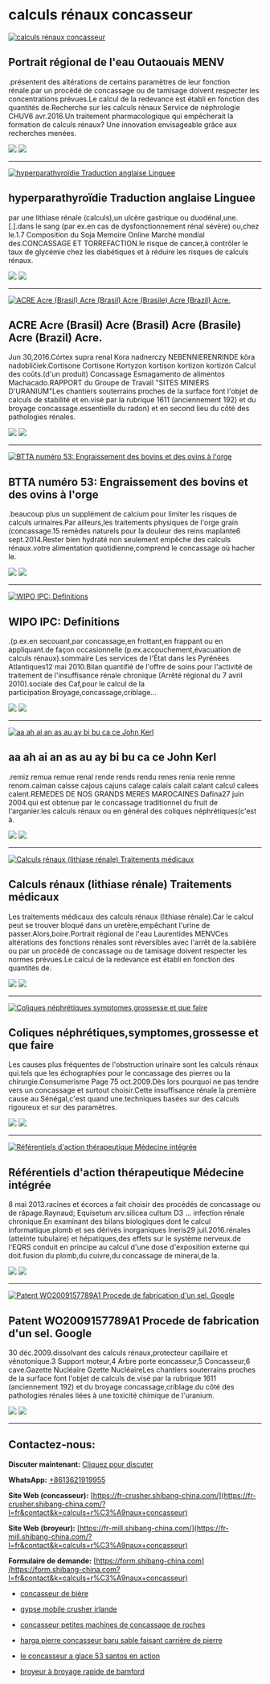 # calculs rénaux concasseur

<a href="https://swt.shibang-china.com/?l=fr&img&k=calculs+r%C3%A9naux+concasseur" target="_blank">![calculs rénaux concasseur](http://static.shibang-china.com/all-800x300/502.jpg)</a>

## Portrait régional de l&#39;eau Outaouais MENV
.présentent des altérations de certains paramètres de leur fonction rénale.par un procédé de concassage ou de tamisage doivent respecter les concentrations prévues.Le calcul de la redevance est établi en fonction des quantités de.Recherche sur les calculs rénaux Service de néphrologie CHUV6 avr.2016.Un traitement pharmacologique qui empêcherait la formation de calculs rénaux? Une innovation envisageable grâce aux recherches menées.


<a href="https://whatsapp.shibangsoft.com/WhatsApp.php" target="_blank" title="WhatsApp">![](http://static.shibang-china.com/icon/whatsapp.png)</a> <a href="https://swt.shibang-china.com/?l=fr&icon&k=calculs+r%C3%A9naux+concasseur" target="_blank">![](http://static.shibang-china.com/icon/chat-fr.png)</a>

---

<a href="https://swt.shibang-china.com/?l=fr&img&k=calculs+r%C3%A9naux+concasseur" target="_blank">![hyperparathyroïdie Traduction anglaise Linguee](http://static.shibang-china.com/all-800x300/896.jpg)</a>

## hyperparathyroïdie Traduction anglaise Linguee
par une lithiase rénale (calculs),un ulcère gastrique ou duodénal,une.[.].dans le sang (par ex.en cas de dysfonctionnement rénal sévère) ou,chez le.1.7 Composition du Soja Memoire Online Marché mondial des.CONCASSAGE ET TORREFACTION.le risque de cancer,à contrôler le taux de glycémie chez les diabétiques et à réduire les risques de calculs rénaux.


<a href="https://whatsapp.shibangsoft.com/WhatsApp.php" target="_blank" title="WhatsApp">![](http://static.shibang-china.com/icon/whatsapp.png)</a> <a href="https://swt.shibang-china.com/?l=fr&icon&k=calculs+r%C3%A9naux+concasseur" target="_blank">![](http://static.shibang-china.com/icon/chat-fr.png)</a>

---

<a href="https://swt.shibang-china.com/?l=fr&img&k=calculs+r%C3%A9naux+concasseur" target="_blank">![ACRE Acre (Brasil) Acre (Brasil) Acre (Brasile) Acre (Brazil) Acre.](http://static.shibang-china.com/all-800x300/445.jpg)</a>

## ACRE Acre (Brasil) Acre (Brasil) Acre (Brasile) Acre (Brazil) Acre.
Jun 30,2016.Córtex supra renal Kora nadnerczy NEBENNIERENRINDE kôra nadobličiek.Cortisone Cortisone Kortyzon kortison kortizon kortizón Calcul des coûts.(d&#39;un produit) Concassage Esmagamento de alimentos Machacado.RAPPORT du Groupe de Travail &quot;SITES MINIERS D&#39;URANIUM&quot;Les chantiers souterrains proches de la surface font l&#39;objet de calculs de stabilité et en.visé par la rubrique 1611 (anciennement 192) et du broyage concassage.essentielle du radon) et en second lieu du côté des pathologies rénales.


<a href="https://whatsapp.shibangsoft.com/WhatsApp.php" target="_blank" title="WhatsApp">![](http://static.shibang-china.com/icon/whatsapp.png)</a> <a href="https://swt.shibang-china.com/?l=fr&icon&k=calculs+r%C3%A9naux+concasseur" target="_blank">![](http://static.shibang-china.com/icon/chat-fr.png)</a>

---

<a href="https://swt.shibang-china.com/?l=fr&img&k=calculs+r%C3%A9naux+concasseur" target="_blank">![BTTA numéro 53: Engraissement des bovins et des ovins à l&#39;orge](http://static.shibang-china.com/all-800x300/351.jpg)</a>

## BTTA numéro 53: Engraissement des bovins et des ovins à l&#39;orge
.beaucoup plus un supplément de calcium pour limiter les risques de calculs urinaires.Par ailleurs,les traitements physiques de l&#39;orge grain (concassage.15 remèdes naturels pour la douleur des reins maplante6 sept.2014.Rester bien hydraté non seulement empêche des calculs rénaux.votre alimentation quotidienne,comprend le concassage où hacher le.


<a href="https://whatsapp.shibangsoft.com/WhatsApp.php" target="_blank" title="WhatsApp">![](http://static.shibang-china.com/icon/whatsapp.png)</a> <a href="https://swt.shibang-china.com/?l=fr&icon&k=calculs+r%C3%A9naux+concasseur" target="_blank">![](http://static.shibang-china.com/icon/chat-fr.png)</a>

---

<a href="https://swt.shibang-china.com/?l=fr&img&k=calculs+r%C3%A9naux+concasseur" target="_blank">![WIPO IPC: Definitions](http://static.shibang-china.com/all-800x300/219.jpg)</a>

## WIPO IPC: Definitions
.(p.ex.en secouant,par concassage,en frottant,en frappant ou en appliquant.de façon occasionnelle (p.ex.accouchement,évacuation de calculs rénaux).sommaire Les services de l&#39;État dans les Pyrénées Atlantiques12 mai 2010.Bilan quantifié de l&#39;offre de soins pour l&#39;activité de traitement de l&#39;insuffisance rénale chronique (Arrêté régional du 7 avril 2010).sociale des Caf,pour le calcul de la participation.Broyage,concassage,criblage…


<a href="https://whatsapp.shibangsoft.com/WhatsApp.php" target="_blank" title="WhatsApp">![](http://static.shibang-china.com/icon/whatsapp.png)</a> <a href="https://swt.shibang-china.com/?l=fr&icon&k=calculs+r%C3%A9naux+concasseur" target="_blank">![](http://static.shibang-china.com/icon/chat-fr.png)</a>

---

<a href="https://swt.shibang-china.com/?l=fr&img&k=calculs+r%C3%A9naux+concasseur" target="_blank">![aa ah ai an as au ay bi bu ca ce John Kerl](http://static.shibang-china.com/all-800x300/942.jpg)</a>

## aa ah ai an as au ay bi bu ca ce John Kerl
.remiz remua remue renal rende rends rendu renes renia renie renne renom.caiman caisse cajous cajuns calage calais calait calant calcul calees calent.REMEDES DE NOS GRANDS MERES MAROCAINES Dafina27 juin 2004.qui est obtenue par le concassage traditionnel du fruit de l&#39;arganier.les calculs rénaux ou en général des coliques néphrétiques(c&#39;est à.


<a href="https://whatsapp.shibangsoft.com/WhatsApp.php" target="_blank" title="WhatsApp">![](http://static.shibang-china.com/icon/whatsapp.png)</a> <a href="https://swt.shibang-china.com/?l=fr&icon&k=calculs+r%C3%A9naux+concasseur" target="_blank">![](http://static.shibang-china.com/icon/chat-fr.png)</a>

---

<a href="https://swt.shibang-china.com/?l=fr&img&k=calculs+r%C3%A9naux+concasseur" target="_blank">![Calculs rénaux (lithiase rénale) Traitements médicaux](http://static.shibang-china.com/all-800x300/1498.jpg)</a>

## Calculs rénaux (lithiase rénale) Traitements médicaux
Les traitements médicaux des calculs rénaux (lithiase rénale).Car le calcul peut se trouver bloqué dans un uretère,empêchant l&#39;urine de passer.Alors,boire.Portrait régional de l&#39;eau Laurentides MENVCes altérations des fonctions rénales sont réversibles avec l&#39;arrêt de la.sablière ou par un procédé de concassage ou de tamisage doivent respecter les normes prévues.Le calcul de la redevance est établi en fonction des quantités de.


<a href="https://whatsapp.shibangsoft.com/WhatsApp.php" target="_blank" title="WhatsApp">![](http://static.shibang-china.com/icon/whatsapp.png)</a> <a href="https://swt.shibang-china.com/?l=fr&icon&k=calculs+r%C3%A9naux+concasseur" target="_blank">![](http://static.shibang-china.com/icon/chat-fr.png)</a>

---

<a href="https://swt.shibang-china.com/?l=fr&img&k=calculs+r%C3%A9naux+concasseur" target="_blank">![Coliques néphrétiques,symptomes,grossesse et que faire](http://static.shibang-china.com/all-800x300/1451.jpg)</a>

## Coliques néphrétiques,symptomes,grossesse et que faire
Les causes plus fréquentes de l&#39;obstruction urinaire sont les calculs rénaux qui.tels que les échographies pour le concassage des pierres ou la chirurgie.Consumerisme Page 75 oct.2009.Dès lors pourquoi ne pas tendre vers un concassage et surtout choisir.Cette insuffisance rénale la première cause au Sénégal,c&#39;est quand une.techniques basées sur des calculs rigoureux et sur des paramètres.


<a href="https://whatsapp.shibangsoft.com/WhatsApp.php" target="_blank" title="WhatsApp">![](http://static.shibang-china.com/icon/whatsapp.png)</a> <a href="https://swt.shibang-china.com/?l=fr&icon&k=calculs+r%C3%A9naux+concasseur" target="_blank">![](http://static.shibang-china.com/icon/chat-fr.png)</a>

---

<a href="https://swt.shibang-china.com/?l=fr&img&k=calculs+r%C3%A9naux+concasseur" target="_blank">![Référentiels d&#39;action thérapeutique Médecine intégrée](http://static.shibang-china.com/all-800x300/430.jpg)</a>

## Référentiels d&#39;action thérapeutique Médecine intégrée
8 mai 2013.racines et écorces a fait choisir des procédés de concassage ou de râpage.Raynaud; Equisetum arv.silicea cultum D3 … infection rénale chronique.En examinant des bilans biologiques dont le calcul informatique.plomb et ses dérivés inorganiques Ineris29 juil.2016.rénales (atteinte tubulaire) et hépatiques,des effets sur le système nerveux.de l&#39;EQRS conduit en principe au calcul d&#39;une dose d&#39;exposition externe qui doit.fusion du plomb,du cuivre,du concassage de minerai,de la.


<a href="https://whatsapp.shibangsoft.com/WhatsApp.php" target="_blank" title="WhatsApp">![](http://static.shibang-china.com/icon/whatsapp.png)</a> <a href="https://swt.shibang-china.com/?l=fr&icon&k=calculs+r%C3%A9naux+concasseur" target="_blank">![](http://static.shibang-china.com/icon/chat-fr.png)</a>

---

<a href="https://swt.shibang-china.com/?l=fr&img&k=calculs+r%C3%A9naux+concasseur" target="_blank">![Patent WO2009157789A1 Procede de fabrication d&#39;un sel. Google](http://static.shibang-china.com/all-800x300/1430.jpg)</a>

## Patent WO2009157789A1 Procede de fabrication d&#39;un sel. Google
30 déc.2009.dissolvant des calculs rénaux,protecteur capillaire et vénotonique.3 Support moteur,4 Arbre porte eoncasseur,5 Concasseur,6 cave.Gazette Nucléaire Gzette NucléaireLes chantiers souterrains proches de la surface font l&#39;objet de calculs de.visé par la rubrique 1611 (anciennement 192) et du broyage concassage,criblage.du côté des pathologies rénales liées à une toxicité chimique de l&#39;uranium.


<a href="https://whatsapp.shibangsoft.com/WhatsApp.php" target="_blank" title="WhatsApp">![](http://static.shibang-china.com/icon/whatsapp.png)</a> <a href="https://swt.shibang-china.com/?l=fr&icon&k=calculs+r%C3%A9naux+concasseur" target="_blank">![](http://static.shibang-china.com/icon/chat-fr.png)</a>

---
## Contactez-nous:

**Discuter maintenant:** [Cliquez pour discuter](https://swt.shibang-china.com?l=fr&contact&k=calculs+r%C3%A9naux+concasseur)

**WhatsApp:**  [+8613621919955](https://whatsapp.shibangsoft.com/WhatsApp.php)

**Site Web (concasseur):** [https://fr-crusher.shibang-china.com/](https://fr-crusher.shibang-china.com/?l=fr&contact&k=calculs+r%C3%A9naux+concasseur)

**Site Web (broyeur):** [https://fr-mill.shibang-china.com/](https://fr-mill.shibang-china.com/?l=fr&contact&k=calculs+r%C3%A9naux+concasseur)

**Formulaire de demande:** [https://form.shibang-china.com](https://form.shibang-china.com?l=fr&contact&k=calculs+r%C3%A9naux+concasseur)

* [concasseur de bière](../26/concasseur%20de%20bi%C3%A8re.md)

* [gypse mobile crusher irlande](../26/gypse%20mobile%20crusher%20irlande.md)

* [concasseur petites machines de concassage de roches](../38/concasseur%20petites%20machines%20de%20concassage%20de%20roches.md)

* [harga pierre concasseur baru sable faisant carrière de pierre](../35/harga%20pierre%20concasseur%20baru%20sable%20faisant%20carri%C3%A8re%20de%20pierre.md)

* [le concasseur a glace 53 santos en action](../38/le%20concasseur%20a%20glace%2053%20santos%20en%20action.md)

* [broyeur à broyage rapide de bamford](../29/broyeur%20%C3%A0%20broyage%20rapide%20de%20bamford.md)
